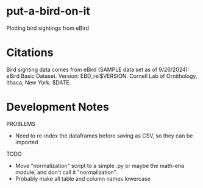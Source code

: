 # put-a-bird-on-it
Plotting bird sightings from eBird

# Citations
Bird sighting data comes from eBird (SAMPLE data set as of 9/26/2024):
eBird Basic Dataset. Version: EBD_rel$VERSION. Cornell Lab of Ornithology, Ithaca, New York. $DATE.

# Development Notes

PROBLEMS
* Need to re-index the dataframes before saving as CSV, so they can be imported

TODO
* Move "normalization" script to a simple .py or maybe the math-ena module, and don't call it "normalization".
* Probably make all table and column names lowercase